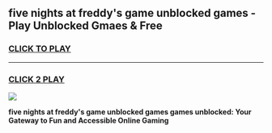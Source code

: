 
## five nights at freddy's game unblocked games - Play Unblocked Gmaes & Free
<h3>
<a href="https://premium.freeplayer.one?title=five_nights_at_freddy's_game_unblocked_games&ref=20F">CLICK TO PLAY</a></h3>
<hr>

<h3>
<a href="https://premium.freeplayer.one?title=five_nights_at_freddy's_game_unblocked_games&ref=20F">CLICK 2 PLAY</a>
  
</h3>

<a href="https://premium.freeplayer.one?title=five_nights_at_freddy's_game_unblocked_games&ref=20F/"><img src="https://clearcache.store/games.png"></a>


**five nights at freddy's game unblocked games games unblocked: Your Gateway to Fun and Accessible Online Gaming**

